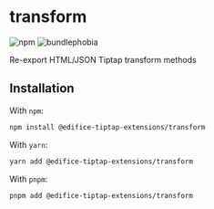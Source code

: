 # transform

![npm](https://img.shields.io/npm/v/@edifice-tiptap-extensions/transform?style=flat-square)
![bundlephobia](https://img.shields.io/bundlephobia/min/@edifice-tiptap-extensions/transform?style=flat-square)

Re-export HTML/JSON Tiptap transform methods

## Installation

With `npm`:

```bash
npm install @edifice-tiptap-extensions/transform
```

With `yarn`:

```bash
yarn add @edifice-tiptap-extensions/transform
```

With `pnpm`:

```bash
pnpm add @edifice-tiptap-extensions/transform
```
